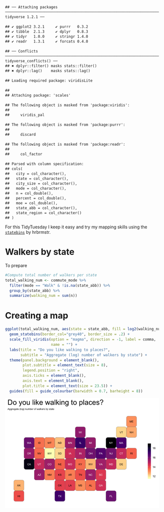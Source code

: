     ## ── Attaching packages ────────────────────────────────────────────────────────────────────────────────────────────── tidyverse 1.2.1 ──

    ## ✔ ggplot2 3.2.1     ✔ purrr   0.3.2
    ## ✔ tibble  2.1.3     ✔ dplyr   0.8.3
    ## ✔ tidyr   1.0.0     ✔ stringr 1.4.0
    ## ✔ readr   1.3.1     ✔ forcats 0.4.0

    ## ── Conflicts ───────────────────────────────────────────────────────────────────────────────────────────────── tidyverse_conflicts() ──
    ## ✖ dplyr::filter() masks stats::filter()
    ## ✖ dplyr::lag()    masks stats::lag()

    ## Loading required package: viridisLite

    ## 
    ## Attaching package: 'scales'

    ## The following object is masked from 'package:viridis':
    ## 
    ##     viridis_pal

    ## The following object is masked from 'package:purrr':
    ## 
    ##     discard

    ## The following object is masked from 'package:readr':
    ## 
    ##     col_factor

    ## Parsed with column specification:
    ## cols(
    ##   city = col_character(),
    ##   state = col_character(),
    ##   city_size = col_character(),
    ##   mode = col_character(),
    ##   n = col_double(),
    ##   percent = col_double(),
    ##   moe = col_double(),
    ##   state_abb = col_character(),
    ##   state_region = col_character()
    ## )

For this TidyTuesday I keep it easy and try my mapping skills using the
[`statebins`](https://github.com/hrbrmstr/statebins) by hrbrmstr.

Walkers by state
================

To prepare

``` r
#Compute total number of walkers per state
total_walking_num <- commute_mode %>% 
  filter(mode == "Walk" & !is.na(state_abb)) %>% 
  group_by(state_abb) %>% 
  summarize(walking_num = sum(n))
```

Creating a map
==============

``` r
ggplot(total_walking_num, aes(state = state_abb, fill = log2(walking_num))) +
  geom_statebins(border_col="grey40", border_size = .2) +
  scale_fill_viridis(option = "magma", direction = -1, label = comma,
                     name = "") +
  labs(title = "Do you like walking to places?",
       subtitle = "Aggregate (log) number of walkers by state") +
  theme(panel.background = element_blank(),
        plot.subtitle = element_text(size = 8),
        legend.position = "right",
        axis.ticks = element_blank(), 
        axis.text = element_blank(),
        plot.title = element_text(size = 23.5)) +
  guides(fill = guide_colourbar(barwidth = 0.7, barheight = 8))
```

<img src="Modes-Less-Traveled_files/figure-markdown_github/mapping-1.png" style="display: block; margin: auto;" />
